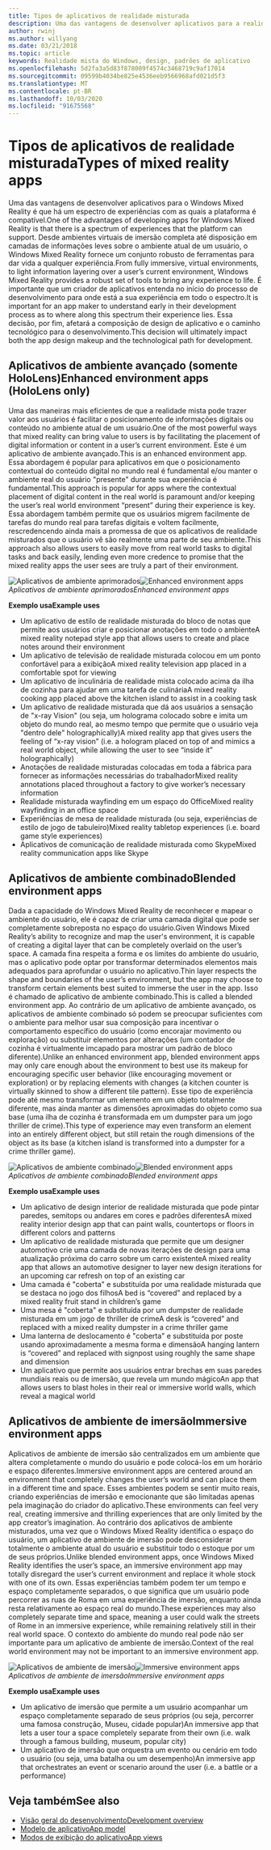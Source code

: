```yaml
---
title: Tipos de aplicativos de realidade misturada
description: Uma das vantagens de desenvolver aplicativos para a realidade mista do Windows é que há um espectro de experiências que a plataforma pode dar suporte a partir de ambientes virtuais de imersão total, a fim de obter informações sobre o ambiente atual de um usuário.
author: rwinj
ms.author: willyang
ms.date: 03/21/2018
ms.topic: article
keywords: Realidade mista do Windows, design, padrões de aplicativo
ms.openlocfilehash: 5d2fa3a5d83f878009f4574c3468719c9af17014
ms.sourcegitcommit: 09599b4034be825e4536eeb9566968afd021d5f3
ms.translationtype: MT
ms.contentlocale: pt-BR
ms.lasthandoff: 10/03/2020
ms.locfileid: "91675568"
---
```

# <a name="types-of-mixed-reality-apps"></a><span data-ttu-id="68c49-104">Tipos de aplicativos de realidade misturada</span><span class="sxs-lookup"><span data-stu-id="68c49-104">Types of mixed reality apps</span></span>

<span data-ttu-id="68c49-105">Uma das vantagens de desenvolver aplicativos para o Windows Mixed Reality é que há um espectro de experiências com as quais a plataforma é compatível.</span><span class="sxs-lookup"><span data-stu-id="68c49-105">One of the advantages of developing apps for Windows Mixed Reality is that there is a spectrum of experiences that the platform can support.</span></span> <span data-ttu-id="68c49-106">Desde ambientes virtuais de imersão completa até disposição em camadas de informações leves sobre o ambiente atual de um usuário, o Windows Mixed Reality fornece um conjunto robusto de ferramentas para dar vida a qualquer experiência.</span><span class="sxs-lookup"><span data-stu-id="68c49-106">From fully immersive, virtual environments, to light information layering over a user’s current environment, Windows Mixed Reality provides a robust set of tools to bring any experience to life.</span></span> <span data-ttu-id="68c49-107">É importante que um criador de aplicativos entenda no início do processo de desenvolvimento para onde está a sua experiência em todo o espectro.</span><span class="sxs-lookup"><span data-stu-id="68c49-107">It is important for an app maker to understand early in their development process as to where along this spectrum their experience lies.</span></span> <span data-ttu-id="68c49-108">Essa decisão, por fim, afetará a composição de design de aplicativo e o caminho tecnológico para o desenvolvimento.</span><span class="sxs-lookup"><span data-stu-id="68c49-108">This decision will ultimately impact both the app design makeup and the technological path for development.</span></span>

## <a name="enhanced-environment-apps-hololens-only"></a><span data-ttu-id="68c49-109">Aplicativos de ambiente avançado (somente HoloLens)</span><span class="sxs-lookup"><span data-stu-id="68c49-109">Enhanced environment apps (HoloLens only)</span></span>

<span data-ttu-id="68c49-110">Uma das maneiras mais eficientes de que a realidade mista pode trazer valor aos usuários é facilitar o posicionamento de informações digitais ou conteúdo no ambiente atual de um usuário.</span><span class="sxs-lookup"><span data-stu-id="68c49-110">One of the most powerful ways that mixed reality can bring value to users is by facilitating the placement of digital information or content in a user’s current environment.</span></span> <span data-ttu-id="68c49-111">Este é um aplicativo de ambiente avançado.</span><span class="sxs-lookup"><span data-stu-id="68c49-111">This is an enhanced environment app.</span></span> <span data-ttu-id="68c49-112">Essa abordagem é popular para aplicativos em que o posicionamento contextual do conteúdo digital no mundo real é fundamental e/ou manter o ambiente real do usuário "presente" durante sua experiência é fundamental.</span><span class="sxs-lookup"><span data-stu-id="68c49-112">This approach is popular for apps where the contextual placement of digital content in the real world is paramount and/or keeping the user’s real world environment “present” during their experience is key.</span></span> <span data-ttu-id="68c49-113">Essa abordagem também permite que os usuários migrem facilmente de tarefas do mundo real para tarefas digitais e voltem facilmente, rescredencendo ainda mais a promessa de que os aplicativos de realidade misturados que o usuário vê são realmente uma parte de seu ambiente.</span><span class="sxs-lookup"><span data-stu-id="68c49-113">This approach also allows users to easily move from real world tasks to digital tasks and back easily, lending even more credence to promise that the mixed reality apps the user sees are truly a part of their environment.</span></span>

<span data-ttu-id="68c49-114">![Aplicativos de ambiente aprimorados](images/enhancedenvironmentapps-640px.jpg)</span><span class="sxs-lookup"><span data-stu-id="68c49-114">![Enhanced environment apps](images/enhancedenvironmentapps-640px.jpg)</span></span><br>
<span data-ttu-id="68c49-115">*Aplicativos de ambiente aprimorados*</span><span class="sxs-lookup"><span data-stu-id="68c49-115">*Enhanced environment apps*</span></span>

<span data-ttu-id="68c49-116">**Exemplo usa**</span><span class="sxs-lookup"><span data-stu-id="68c49-116">**Example uses**</span></span>
* <span data-ttu-id="68c49-117">Um aplicativo de estilo de realidade misturada do bloco de notas que permite aos usuários criar e posicionar anotações em todo o ambiente</span><span class="sxs-lookup"><span data-stu-id="68c49-117">A mixed reality notepad style app that allows users to create and place notes around their environment</span></span>
* <span data-ttu-id="68c49-118">Um aplicativo de televisão de realidade misturada colocou em um ponto confortável para a exibição</span><span class="sxs-lookup"><span data-stu-id="68c49-118">A mixed reality television app placed in a comfortable spot for viewing</span></span>
* <span data-ttu-id="68c49-119">Um aplicativo de inculinária de realidade mista colocado acima da ilha de cozinha para ajudar em uma tarefa de culinária</span><span class="sxs-lookup"><span data-stu-id="68c49-119">A mixed reality cooking app placed above the kitchen island to assist in a cooking task</span></span>
* <span data-ttu-id="68c49-120">Um aplicativo de realidade misturada que dá aos usuários a sensação de "x-ray Vision" (ou seja, um holograma colocado sobre e imita um objeto do mundo real, ao mesmo tempo que permite que o usuário veja "dentro dele" holographically)</span><span class="sxs-lookup"><span data-stu-id="68c49-120">A mixed reality app that gives users the feeling of “x-ray vision” (i.e. a hologram placed on top of and mimics a real world object, while allowing the user to see “inside it” holographically)</span></span>
* <span data-ttu-id="68c49-121">Anotações de realidade misturadas colocadas em toda a fábrica para fornecer as informações necessárias do trabalhador</span><span class="sxs-lookup"><span data-stu-id="68c49-121">Mixed reality annotations placed throughout a factory to give worker’s necessary information</span></span>
* <span data-ttu-id="68c49-122">Realidade misturada wayfinding em um espaço do Office</span><span class="sxs-lookup"><span data-stu-id="68c49-122">Mixed reality wayfinding in an office space</span></span>
* <span data-ttu-id="68c49-123">Experiências de mesa de realidade misturada (ou seja, experiências de estilo de jogo de tabuleiro)</span><span class="sxs-lookup"><span data-stu-id="68c49-123">Mixed reality tabletop experiences (i.e. board game style experiences)</span></span>
* <span data-ttu-id="68c49-124">Aplicativos de comunicação de realidade misturada como Skype</span><span class="sxs-lookup"><span data-stu-id="68c49-124">Mixed reality communication apps like Skype</span></span>

## <a name="blended-environment-apps"></a><span data-ttu-id="68c49-125">Aplicativos de ambiente combinado</span><span class="sxs-lookup"><span data-stu-id="68c49-125">Blended environment apps</span></span>

<span data-ttu-id="68c49-126">Dada a capacidade do Windows Mixed Reality de reconhecer e mapear o ambiente do usuário, ele é capaz de criar uma camada digital que pode ser completamente sobreposta no espaço do usuário.</span><span class="sxs-lookup"><span data-stu-id="68c49-126">Given Windows Mixed Reality’s ability to recognize and map the user's environment, it is capable of creating a digital layer that can be completely overlaid on the user’s space.</span></span> <span data-ttu-id="68c49-127">A camada fina respeita a forma e os limites do ambiente do usuário, mas o aplicativo pode optar por transformar determinados elementos mais adequados para aprofundar o usuário no aplicativo.</span><span class="sxs-lookup"><span data-stu-id="68c49-127">Thin layer respects the shape and boundaries of the user’s environment, but the app may choose to transform certain elements best suited to immerse the user in the app.</span></span> <span data-ttu-id="68c49-128">Isso é chamado de aplicativo de ambiente combinado.</span><span class="sxs-lookup"><span data-stu-id="68c49-128">This is called a blended environment app.</span></span> <span data-ttu-id="68c49-129">Ao contrário de um aplicativo de ambiente avançado, os aplicativos de ambiente combinado só podem se preocupar suficientes com o ambiente para melhor usar sua composição para incentivar o comportamento específico do usuário (como encorajar movimento ou exploração) ou substituir elementos por alterações (um contador de cozinha é virtualmente imcapado para mostrar um padrão de bloco diferente).</span><span class="sxs-lookup"><span data-stu-id="68c49-129">Unlike an enhanced environment app, blended environment apps may only care enough about the environment to best use its makeup for encouraging specific user behavior (like encouraging movement or exploration) or by replacing elements with changes (a kitchen counter is virtually skinned to show a different tile pattern).</span></span> <span data-ttu-id="68c49-130">Esse tipo de experiência pode até mesmo transformar um elemento em um objeto totalmente diferente, mas ainda manter as dimensões aproximadas do objeto como sua base (uma ilha de cozinha é transformada em um dumpster para um jogo thriller de crime).</span><span class="sxs-lookup"><span data-stu-id="68c49-130">This type of experience may even transform an element into an entirely different object, but still retain the rough dimensions of the object as its base (a kitchen island is transformed into a dumpster for a crime thriller game).</span></span>

<span data-ttu-id="68c49-131">![Aplicativos de ambiente combinado](images/blendedenvironmentapps-640px.jpg)</span><span class="sxs-lookup"><span data-stu-id="68c49-131">![Blended environment apps](images/blendedenvironmentapps-640px.jpg)</span></span><br>
<span data-ttu-id="68c49-132">*Aplicativos de ambiente combinado*</span><span class="sxs-lookup"><span data-stu-id="68c49-132">*Blended environment apps*</span></span>

<span data-ttu-id="68c49-133">**Exemplo usa**</span><span class="sxs-lookup"><span data-stu-id="68c49-133">**Example uses**</span></span>
* <span data-ttu-id="68c49-134">Um aplicativo de design interior de realidade misturada que pode pintar paredes, semitops ou andares em cores e padrões diferentes</span><span class="sxs-lookup"><span data-stu-id="68c49-134">A mixed reality interior design app that can paint walls, countertops or floors in different colors and patterns</span></span>
* <span data-ttu-id="68c49-135">Um aplicativo de realidade misturada que permite que um designer automotivo crie uma camada de novas iterações de design para uma atualização próxima do carro sobre um carro existente</span><span class="sxs-lookup"><span data-stu-id="68c49-135">A mixed reality app that allows an automotive designer to layer new design iterations for an upcoming car refresh on top of an existing car</span></span>
* <span data-ttu-id="68c49-136">Uma camada é "coberta" e substituída por uma realidade misturada que se destaca no jogo dos filhos</span><span class="sxs-lookup"><span data-stu-id="68c49-136">A bed is “covered” and replaced by a mixed reality fruit stand in children’s game</span></span>
* <span data-ttu-id="68c49-137">Uma mesa é "coberta" e substituída por um dumpster de realidade misturada em um jogo de thriller de crime</span><span class="sxs-lookup"><span data-stu-id="68c49-137">A desk is “covered” and replaced with a mixed reality dumpster in a crime thriller game</span></span>
* <span data-ttu-id="68c49-138">Uma lanterna de deslocamento é "coberta" e substituída por poste usando aproximadamente a mesma forma e dimensão</span><span class="sxs-lookup"><span data-stu-id="68c49-138">A hanging lantern is “covered” and replaced with signpost using roughly the same shape and dimension</span></span>
* <span data-ttu-id="68c49-139">Um aplicativo que permite aos usuários entrar brechas em suas paredes mundiais reais ou de imersão, que revela um mundo mágico</span><span class="sxs-lookup"><span data-stu-id="68c49-139">An app that allows users to blast holes in their real or immersive world walls, which reveal a magical world</span></span>

## <a name="immersive-environment-apps"></a><span data-ttu-id="68c49-140">Aplicativos de ambiente de imersão</span><span class="sxs-lookup"><span data-stu-id="68c49-140">Immersive environment apps</span></span>

<span data-ttu-id="68c49-141">Aplicativos de ambiente de imersão são centralizados em um ambiente que altera completamente o mundo do usuário e pode colocá-los em um horário e espaço diferentes.</span><span class="sxs-lookup"><span data-stu-id="68c49-141">Immersive environment apps are centered around an environment that completely changes the user’s world and can place them in a different time and space.</span></span> <span data-ttu-id="68c49-142">Esses ambientes podem se sentir muito reais, criando experiências de imersão e emocionante que são limitadas apenas pela imaginação do criador do aplicativo.</span><span class="sxs-lookup"><span data-stu-id="68c49-142">These environments can feel very real, creating immersive and thrilling experiences that are only limited by the app creator’s imagination.</span></span> <span data-ttu-id="68c49-143">Ao contrário dos aplicativos de ambiente misturados, uma vez que o Windows Mixed Reality identifica o espaço do usuário, um aplicativo de ambiente de imersão pode desconsiderar totalmente o ambiente atual do usuário e substituir todo o estoque por um de seus próprios.</span><span class="sxs-lookup"><span data-stu-id="68c49-143">Unlike blended environment apps, once Windows Mixed Reality identifies the user’s space, an immersive environment app may totally disregard the user’s current environment and replace it whole stock with one of its own.</span></span> <span data-ttu-id="68c49-144">Essas experiências também podem ter um tempo e espaço completamente separados, o que significa que um usuário pode percorrer as ruas de Roma em uma experiência de imersão, enquanto ainda resta relativamente ao espaço real do mundo.</span><span class="sxs-lookup"><span data-stu-id="68c49-144">These experiences may also completely separate time and space, meaning a user could walk the streets of Rome in an immersive experience, while remaining relatively still in their real world space.</span></span> <span data-ttu-id="68c49-145">O contexto do ambiente do mundo real pode não ser importante para um aplicativo de ambiente de imersão.</span><span class="sxs-lookup"><span data-stu-id="68c49-145">Context of the real world environment may not be important to an immersive environment app.</span></span>

<span data-ttu-id="68c49-146">![Aplicativos de ambiente de imersão](images/windows-mixed-reality-640px.jpg)</span><span class="sxs-lookup"><span data-stu-id="68c49-146">![Immersive environment apps](images/windows-mixed-reality-640px.jpg)</span></span><br>
<span data-ttu-id="68c49-147">*Aplicativos de ambiente de imersão*</span><span class="sxs-lookup"><span data-stu-id="68c49-147">*Immersive environment apps*</span></span>

<span data-ttu-id="68c49-148">**Exemplo usa**</span><span class="sxs-lookup"><span data-stu-id="68c49-148">**Example uses**</span></span>
* <span data-ttu-id="68c49-149">Um aplicativo de imersão que permite a um usuário acompanhar um espaço completamente separado de seus próprios (ou seja, percorrer uma famosa construção, Museu, cidade popular)</span><span class="sxs-lookup"><span data-stu-id="68c49-149">An immersive app that lets a user tour a space completely separate from their own (i.e. walk through a famous building, museum, popular city)</span></span>
* <span data-ttu-id="68c49-150">Um aplicativo de imersão que orquestra um evento ou cenário em todo o usuário (ou seja, uma batalha ou um desempenho)</span><span class="sxs-lookup"><span data-stu-id="68c49-150">An immersive app that orchestrates an event or scenario around the user (i.e. a battle or a performance)</span></span>

## <a name="see-also"></a><span data-ttu-id="68c49-151">Veja também</span><span class="sxs-lookup"><span data-stu-id="68c49-151">See also</span></span>
* [<span data-ttu-id="68c49-152">Visão geral do desenvolvimento</span><span class="sxs-lookup"><span data-stu-id="68c49-152">Development overview</span></span>](../develop/development.md)
* [<span data-ttu-id="68c49-153">Modelo de aplicativo</span><span class="sxs-lookup"><span data-stu-id="68c49-153">App model</span></span>](app-model.md)
* [<span data-ttu-id="68c49-154">Modos de exibição do aplicativo</span><span class="sxs-lookup"><span data-stu-id="68c49-154">App views</span></span>](app-views.md)
